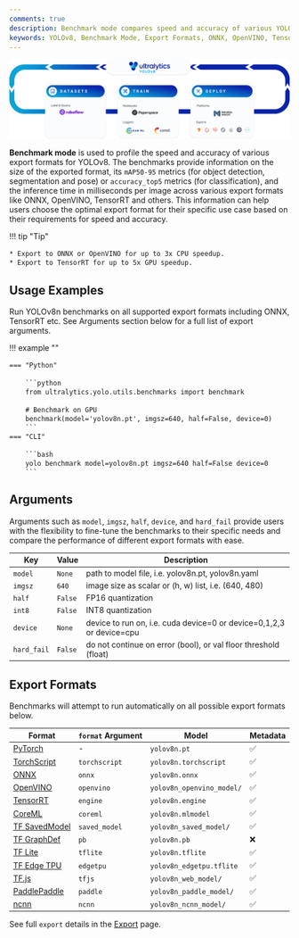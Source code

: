 ```yaml
---
comments: true
description: Benchmark mode compares speed and accuracy of various YOLOv8 export formats like ONNX or OpenVINO. Optimize formats for speed or accuracy.
keywords: YOLOv8, Benchmark Mode, Export Formats, ONNX, OpenVINO, TensorRT, Ultralytics Docs
---
```


<img width="1024" src="https://github.com/ultralytics/assets/raw/main/yolov8/banner-integrations.png">

**Benchmark mode** is used to profile the speed and accuracy of various export formats for YOLOv8. The benchmarks
provide information on the size of the exported format, its `mAP50-95` metrics (for object detection, segmentation and pose)
or `accuracy_top5` metrics (for classification), and the inference time in milliseconds per image across various export
formats like ONNX, OpenVINO, TensorRT and others. This information can help users choose the optimal export format for
their specific use case based on their requirements for speed and accuracy.

!!! tip "Tip"

    * Export to ONNX or OpenVINO for up to 3x CPU speedup.
    * Export to TensorRT for up to 5x GPU speedup.

## Usage Examples

Run YOLOv8n benchmarks on all supported export formats including ONNX, TensorRT etc. See Arguments section below for a
full list of export arguments.

!!! example ""

    === "Python"
    
        ```python
        from ultralytics.yolo.utils.benchmarks import benchmark
        
        # Benchmark on GPU
        benchmark(model='yolov8n.pt', imgsz=640, half=False, device=0)
        ```
    === "CLI"
    
        ```bash
        yolo benchmark model=yolov8n.pt imgsz=640 half=False device=0
        ```

## Arguments

Arguments such as `model`, `imgsz`, `half`, `device`, and `hard_fail` provide users with the flexibility to fine-tune
the benchmarks to their specific needs and compare the performance of different export formats with ease.

| Key         | Value   | Description                                                          |
|-------------|---------|----------------------------------------------------------------------|
| `model`     | `None`  | path to model file, i.e. yolov8n.pt, yolov8n.yaml                    |
| `imgsz`     | `640`   | image size as scalar or (h, w) list, i.e. (640, 480)                 |
| `half`      | `False` | FP16 quantization                                                    |
| `int8`      | `False` | INT8 quantization                                                    |
| `device`    | `None`  | device to run on, i.e. cuda device=0 or device=0,1,2,3 or device=cpu |
| `hard_fail` | `False` | do not continue on error (bool), or val floor threshold (float)      |

## Export Formats

Benchmarks will attempt to run automatically on all possible export formats below.

| Format                                                             | `format` Argument | Model                 | Metadata |
|--------------------------------------------------------------------|-------------------|-----------------------|----------|
| [PyTorch](https://pytorch.org/)                                    | -                 | `yolov8n.pt`          | ✅        |
| [TorchScript](https://pytorch.org/docs/stable/jit.html)            | `torchscript`     | `yolov8n.torchscript` | ✅        |
| [ONNX](https://onnx.ai/)                                           | `onnx`            | `yolov8n.onnx`        | ✅        |
| [OpenVINO](https://docs.openvino.ai/latest/index.html)             | `openvino`        | `yolov8n_openvino_model/` | ✅        |
| [TensorRT](https://developer.nvidia.com/tensorrt)                  | `engine`          | `yolov8n.engine`      | ✅        |
| [CoreML](https://github.com/apple/coremltools)                     | `coreml`          | `yolov8n.mlmodel`     | ✅        |
| [TF SavedModel](https://www.tensorflow.org/guide/saved_model)      | `saved_model`     | `yolov8n_saved_model/` | ✅        |
| [TF GraphDef](https://www.tensorflow.org/api_docs/python/tf/Graph) | `pb`              | `yolov8n.pb`          | ❌        |
| [TF Lite](https://www.tensorflow.org/lite)                         | `tflite`          | `yolov8n.tflite`      | ✅        |
| [TF Edge TPU](https://coral.ai/docs/edgetpu/models-intro/)         | `edgetpu`         | `yolov8n_edgetpu.tflite` | ✅        |
| [TF.js](https://www.tensorflow.org/js)                             | `tfjs`            | `yolov8n_web_model/`  | ✅        |
| [PaddlePaddle](https://github.com/PaddlePaddle)                    | `paddle`          | `yolov8n_paddle_model/` | ✅        |
| [ncnn](https://github.com/Tencent/ncnn)                            | `ncnn`            | `yolov8n_ncnn_model/` | ✅        |

See full `export` details in the [Export](https://docs.ultralytics.com/modes/export/) page.